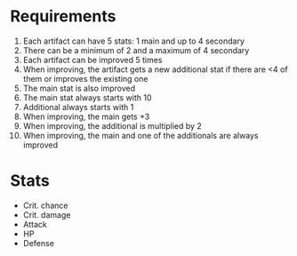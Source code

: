 # Requirements
1. Each artifact can have 5 stats: 1 main and up to 4 secondary
2. There can be a minimum of 2 and a maximum of 4 secondary
3. Each artifact can be improved 5 times
4. When improving, the artifact gets a new additional stat if there are <4 of them or improves the existing one
5. The main stat is also improved
6. The main stat always starts with 10
7. Additional always starts with 1
8. When improving, the main gets +3
9. When improving, the additional is multiplied by 2
10. When improving, the main and one of the additionals are always improved

# Stats
- Crit. chance
- Crit. damage
- Attack
- HP
- Defense
